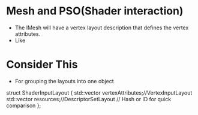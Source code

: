 ﻿# Mesh and PSO(Shader interaction)

- The IMesh will have a vertex layout description that defines the vertex attributes.
- Like 


# Consider This 

- For grouping the layouts into one object

struct ShaderInputLayout
{
    std::vector<ShaderVertexAttribute> vertexAttributes;//VertexInputLayout
    std::vector<ShaderResourceDescription> resources;//DescriptorSetLayout
    // Hash or ID for quick comparison
};
